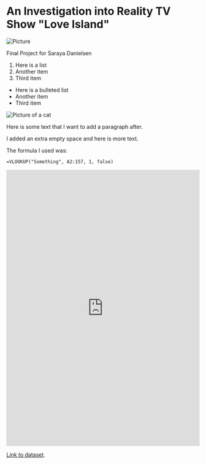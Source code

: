 # An Investigation into Reality TV Show "Love Island"

![Picture](https://upload.wikimedia.org/wikipedia/en/9/99/Love_Island_%282015%29_title-card.jpg)

Final Project for Saraya Danielsen

1. Here is a list
2. Another item
3. Third item

* Here is a bulleted list
* Another item
* Third item

![Picture of a cat](https://placekitten.com/400/300)

Here is some text that I want to add a paragraph after.

I added an extra empty space and here is more text.

The formula I used was:

```
=VLOOKUP("Something", A2:157, 1, false)
```

<iframe title="Percent of People In Zipcode Who Only Speak English" aria-label="map" id="datawrapper-chart-kxR23" src="https://datawrapper.dwcdn.net/kxR23/1/" scrolling="no" frameborder="0" style="width: 0; min-width: 100% !important; border: none;" height="721"></iframe><script type="text/javascript">!function(){"use strict";window.addEventListener("message",(function(a){if(void 0!==a.data["datawrapper-height"])for(var e in a.data["datawrapper-height"]){var t=document.getElementById("datawrapper-chart-"+e)||document.querySelector("iframe[src*='"+e+"']");t&&(t.style.height=a.data["datawrapper-height"][e]+"px")}}))}();
</script>


[Link to dataset](https://github.com/amynic/love-island-workshop/blob/master/data%20vizualisation/love-island-historical-dataset.csv).
